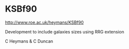 KSBf90
======

http://www.roe.ac.uk/heymans/KSBf90

Development to include galaxies sizes using RRG extension

C Heymans & C Duncan
